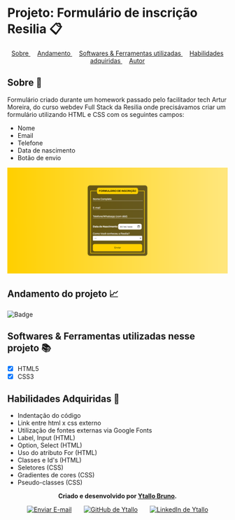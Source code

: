   # Projeto: Formulário de inscrição Resilia 📋

<div align=center>
  <a href="#sobre" align=center> Sobre </a>&nbsp;&nbsp;&nbsp;
  <a href="#andamento" align=center> Andamento </a>&nbsp;&nbsp;&nbsp;
  <a href="#linguagens" align=center> Softwares & Ferramentas utilizadas </a>&nbsp;&nbsp;&nbsp;
  <a href="#habilidades" align=center> Habilidades adquiridas </a>&nbsp;&nbsp;&nbsp;
  <a href="#autor" align=center> Autor </a> 
</div>

<h2 id="sobre">Sobre 🔎</h2>
<p>Formulário criado durante um homework passado pelo facilitador tech Artur Moreira, do curso webdev Full Stack da Resilia onde precisávamos criar um formulário utilizando HTML e CSS com os seguintes campos:

* Nome
* Email
* Telefone
* Data de nascimento
* Botão de envio
</p>

<img src="./printFormulario.png" alt="imagem da tela dor formulário">

<h2 id="andamento">Andamento do projeto 📈</h2>

![Badge](https://img.shields.io/website?down_message=offline&label=status&style=for-the-badge&up_color=g&up_message=concluido&url=https%3A%2F%2Fytallobruno.github.io%2Fprojetofinalmodulo1resilia%2F)

<h2 id="linguagens">Softwares & Ferramentas utilizadas nesse projeto 📚</h2>

- [x] HTML5
- [x] CSS3

<h2 id="habilidades">Habilidades Adquiridas 📝</h2>

- Indentação do código
- Link entre html x css externo
- Utilização de fontes externas via Google Fonts
- Label, Input (HTML)
- Option, Select (HTML)
- Uso do atributo For (HTML)
- Classes e Id's (HTML)
- Seletores (CSS)
- Gradientes de cores (CSS)
- Pseudo-classes (CSS)

<div id="autor" align="center">
  
  **Criado e desenvolvido por [Ytallo Bruno](https://www.linkedin.com/in/ytallobruno/).**
  
 <div align="center"> 
    <a href="mailto:ytallobruno@hotmail.com"><img src="https://cdn-icons-png.flaticon.com/512/2525/2525737.png" height="40em" title="Enviar E-mail"></a>
   &nbsp;&nbsp;&nbsp;&nbsp;&nbsp;
   <a href="https://github.com/ytallobruno" target="_blank"><img src="https://cdn-icons-png.flaticon.com/512/733/733553.png" height="40em" title="GitHub de Ytallo"></a>
   &nbsp;&nbsp;&nbsp;&nbsp;&nbsp;
   <a href="https://www.linkedin.com/in/ytallobruno/" target="_blank"><img src="https://cdn-icons-png.flaticon.com/512/145/145807.png" height="40em" title="LinkedIn de Ytallo"></a>
 </div>
</div>
